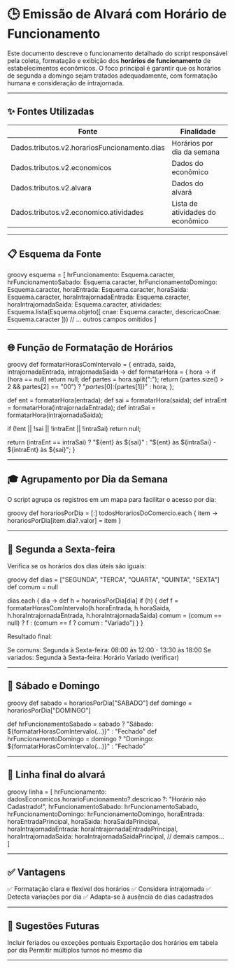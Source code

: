 # 🕒 Emissão de Alvará com Horário de Funcionamento

Este documento descreve o funcionamento detalhado do script responsável pela coleta, formatação e exibição dos **horários de funcionamento** de estabelecimentos econômicos. O foco principal é garantir que os horários de segunda a domingo sejam tratados adequadamente, com formatação humana e consideração de intrajornada.

---

## ✨ Fontes Utilizadas

| Fonte                                          | Finalidade                       |
| ---------------------------------------------- | -------------------------------- |
| Dados.tributos.v2.horariosFuncionamento.dias | Horários por dia da semana       |
| Dados.tributos.v2.economicos                 | Dados do econômico               |
| Dados.tributos.v2.alvara                     | Dados do alvará                  |
| Dados.tributos.v2.economico.atividades       | Lista de atividades do econômico |

---

## 📋 Esquema da Fonte

groovy
esquema = [
  hrFuncionamento: Esquema.caracter,
  hrFuncionamentoSabado: Esquema.caracter,
  hrFuncionamentoDomingo: Esquema.caracter,
  horaEntrada: Esquema.caracter,
  horaSaida: Esquema.caracter,
  horaIntrajornadaEntrada: Esquema.caracter,
  horaIntrajornadaSaida: Esquema.caracter,
  atividades: Esquema.lista(Esquema.objeto([
    cnae: Esquema.caracter,
    descricaoCnae: Esquema.caracter
  ]))
  // ... outros campos omitidos
]

---

## 🌐 Função de Formatação de Horários

groovy
def formatarHorasComIntervalo = { entrada, saida, intrajornadaEntrada, intrajornadaSaida ->
  def formatarHora = { hora ->
    if (hora == null) return null;
    def partes = hora.split(":");
    return (partes.size() > 2 && partes[2] == "00") ? "${partes[0]}:${partes[1]}" : hora;
  };

  def ent = formatarHora(entrada);
  def sai = formatarHora(saida);
  def intraEnt = formatarHora(intrajornadaEntrada);
  def intraSai = formatarHora(intrajornadaSaida);

  if (!ent || !sai || !intraEnt || !intraSai) return null;

  return (intraEnt == intraSai) ?
    "${ent} às ${sai}" :
    "${ent} às ${intraSai} - ${intraEnt} às ${sai}";
}

---

## 🎓 Agrupamento por Dia da Semana

O script agrupa os registros em um mapa para facilitar o acesso por dia:

groovy
def horariosPorDia = [:]
todosHorariosDoComercio.each { item ->
  horariosPorDia[item.dia?.valor] = item
}

---

## 📅 Segunda a Sexta-feira

Verifica se os horários dos dias úteis são iguais:

groovy
def dias = ["SEGUNDA", "TERCA", "QUARTA", "QUINTA", "SEXTA"]
def comum = null

dias.each { dia ->
  def h = horariosPorDia[dia]
  if (h) {
    def f = formatarHorasComIntervalo(h.horaEntrada, h.horaSaida, h.horaIntrajornadaEntrada, h.horaIntrajornadaSaida)
    comum = (comum == null) ? f : (comum == f ? comum : "Variado")
  }
}

Resultado final:

Se comuns: Segunda à Sexta-feira: 08:00 às 12:00 - 13:30 às 18:00
Se variados: Segunda à Sexta-feira: Horário Variado (verificar)

---

## 🔻 Sábado e Domingo

groovy
def sabado = horariosPorDia["SABADO"]
def domingo = horariosPorDia["DOMINGO"]

def hrFuncionamentoSabado = sabado ? "Sábado: ${formatarHorasComIntervalo(...)}" : "Fechado"
def hrFuncionamentoDomingo = domingo ? "Domingo: ${formatarHorasComIntervalo(...)}" : "Fechado"

---

## 🔄 Linha final do alvará

groovy
linha = [
  hrFuncionamento: dadosEconomicos.horarioFuncionamento?.descricao ?: "Horário não Cadastrado!",
  hrFuncionamentoSabado: hrFuncionamentoSabado,
  hrFuncionamentoDomingo: hrFuncionamentoDomingo,
  horaEntrada: horaEntradaPrincipal,
  horaSaida: horaSaidaPrincipal,
  horaIntrajornadaEntrada: horaIntrajornadaEntradaPrincipal,
  horaIntrajornadaSaida: horaIntrajornadaSaidaPrincipal,
  // demais campos...
]

---

## ✅ Vantagens

✅ Formatação clara e flexível dos horários
✅ Considera intrajornada
✅ Detecta variações por dia
✅ Adapta-se à ausência de dias cadastrados

---

## 🚀 Sugestões Futuras

Incluir feriados ou exceções pontuais
Exportação dos horários em tabela por dia
Permitir múltiplos turnos no mesmo dia

---
